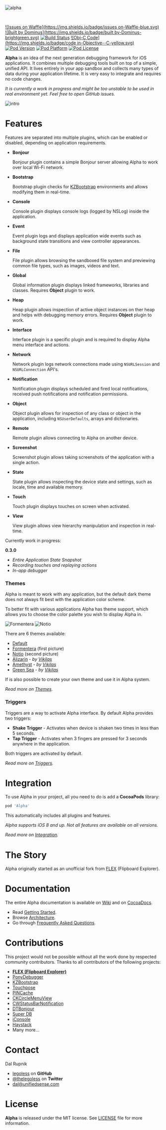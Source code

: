 ![alpha](https://raw.githubusercontent.com/Legoless/Alpha/master/Resources/Logo.png "Alpha Logo")

&nbsp;

[![Issues on Waffle](https://img.shields.io/badge/issues on-Waffle-blue.svg)](http://waffle.io/legoless/alpha)
[![Built by Dominus](https://img.shields.io/badge/built by-Dominus-brightgreen.svg)](http://github.com/legoless/Dominus)
[![Build Status](https://travis-ci.org/Legoless/Alpha.svg)](https://travis-ci.org/legoless/Alpha)
[![Obj-C Code](https://img.shields.io/badge/code in-Objective--C-yellow.svg)](http://github.com/legoless/Alpha)
[![Pod Version](http://img.shields.io/cocoapods/v/Alpha.svg?style=flat)](http://cocoadocs.org/docsets/Alpha/)
[![Pod Platform](http://img.shields.io/cocoapods/p/Alpha.svg?style=flat)](http://cocoadocs.org/docsets/Alpha/)
[![Pod License](http://img.shields.io/cocoapods/l/Alpha.svg?style=flat)](http://opensource.org/licenses/BSD-3-Clause)


**Alpha** is an idea of the next generation debugging framework for iOS applications. It combines multiple debugging tools built on top of a simple, unified API. It lives entirely in your app sandbox and collects many types of data during your application lifetime. It is very easy to integrate and requires no code changes.

*It is currently a work in progress and might be too unstable to be used in real environment yet. Feel free to open GitHub issues.*

![intro](https://raw.githubusercontent.com/Legoless/Alpha/master/Resources/Intro.gif "Alpha Intro")

# Features

Features are separated into multiple plugins, which can be enabled or disabled, depending on application requirements.

- **Bonjour**

  Bonjour plugin contains a simple Bonjour server allowing Alpha to work over local Wi-Fi network.
  
- **Bootstrap**

  Bootstrap plugin checks for [KZBootstrap](https://github.com/krzysztofzablocki/KZBootstrap) environments and allows modifying them in real-time.
  
- **Console**

  Console plugin displays console logs (logged by NSLog) inside the application.
  
- **Event**

  Event plugin logs and displays application wide events such as background state transitions and view controller appearances.
  
- **File**

  File plugin allows browsing the sandboxed file system and previewing common file types, such as images, videos and text.
  
- **Global**

  Global information plugin displays linked frameworks, libraries and classes. Requires **Object** plugin to work.
  
- **Heap**

  Heap plugin allows inspection of active object instances on ther heap and helps with debugging memory errors. Requires **Object** plugin to work.
  
- **Interface**

  Interface plugin is a specific plugin and is required to display Alpha menu interface and actions.
  
- **Network**

  Network plugin logs network connections made using `NSURLSession` and `NSURLConnection` API's.
  
- **Notification**

  Notification plugin displays scheduled and fired local notifications, received push notifications and notification permissions.
  
- **Object**

  Object plugin allows for inspection of any class or object in the application, including `NSUserDefaults`, arrays and dictionaries.
  
- **Remote**

  Remote plugin allows connecting to Alpha on another device.
  
- **Screenshot**

  Screenshot plugin allows taking screenshots of the application with a single action.
  
- **State**

  State plugin allows inspecting the device state and settings, such as locale, time and available memory.
  
- **Touch**

  Touch plugin displays touches on screen when activated.
  
- **View**

  View plugin allows view hierarchy manipulation and inspection in real-time.

Currently work in progress:

**0.3.0**
- *Entire Application State Snapshot*
- *Recording touches and replaying actions*
- *In-app debugger*

### Themes

Alpha is meant to work with any application, but the default dark theme does not always fit best with the application color scheme.

To better fit with various applications Alpha has theme support, which allows you to choose the color palette you wish to display Alpha in.

![Formentera](https://raw.githubusercontent.com/Legoless/Alpha/master/Resources/Formentera_Theme.png "Formentera Theme")
![Notio](https://raw.githubusercontent.com/Legoless/Alpha/master/Resources/Notio_Theme.png "Notio Theme")

There are 6 themes available:
- [Default](https://raw.githubusercontent.com/Legoless/Alpha/master/Resources/Default_Theme.png)
- [Formentera](https://raw.githubusercontent.com/Legoless/Alpha/master/Resources/Formentera_Theme.png) (first picture)
- [Notio](https://raw.githubusercontent.com/Legoless/Alpha/master/Resources/Notio_Theme.png) (second picture)
- [Alizarin](https://raw.githubusercontent.com/Legoless/Alpha/master/Resources/Alizarin_Theme.png) - *by [Vikilas](http://vikilas.com)*
- [Amethyst](https://raw.githubusercontent.com/Legoless/Alpha/master/Resources/Amethyst_Theme.png) - *by [Vikilas](http://vikilas.com)*
- [Green Sea](https://raw.githubusercontent.com/Legoless/Alpha/master/Resources/GreenSea_Theme.png) - *by [Vikilas](http://vikilas.com)*

If is also possible to create your own theme and use it in Alpha system.

*Read more on [Themes]().*

### Triggers

Triggers are a way to activate Alpha interface. By default Alpha provides two triggers:

- **Shake Trigger** - Activates when device is shaken two times in less than 5 seconds.
- **Tap Trigger** - Activates when 3 fingers are pressed for 3 seconds anywhere in the application.

Both triggers are activated by default.

*Read more on [Triggers]().*

# Integration

To use Alpha in your project, all you need to do is add a **CocoaPods** library:

```ruby
pod 'Alpha'
```
This automatically includes all plugins and features.

*Alpha supports iOS 8 and up. Not all features are available on all versions.*

*Read more on [Integration]().*

# The Story

Alpha originally started as an unofficial fork from [FLEX](https://github.com/Flipboard/FLEX) (Flipboard Explorer).

# Documentation

The entire Alpha documentation is available on [Wiki]() and on [CocoaDocs]().

- Read [Getting Started]().
- Browse [Architecture]().
- Go through [Frequently Asked Questions]().


# Contributions

This project would not be possible without all the work done by respected community contributors.
Thanks to all contributors of the following projects:

- [**FLEX (Flipboard Explorer)**](https://github.com/Flipboard/FLEX)
- [PonyDebugger](https://github.com/square/PonyDebugger)
- [KZBootstrap](https://github.com/krzysztofzablocki/KZBootstrap)
- [Touchpose](https://github.com/toddreed/Touchpose)
- [PINCache](https://github.com/pinterest/PINCache)
- [CKCircleMenuView](https://github.com/JaNd3r/CKCircleMenuView)
- [CWStatusBarNotification](https://github.com/cezarywojcik/CWStatusBarNotification)
- [DTBonjour](https://github.com/Cocoanetics/DTBonjour)
- [Super DB](https://github.com/Shopify/superdb)
- [iConsole](https://github.com/nicklockwood/iConsole)
- [Haystack](https://github.com/legoless/Haystack)
- Many more...

Contact
======

Dal Rupnik

- [legoless](https://github.com/legoless) on **GitHub**
- [@thelegoless](https://twitter.com/thelegoless) on **Twitter**
- [dal@unifiedsense.com](mailto:dal@unifiedsense.com)

License
======

**Alpha** is released under the MIT license. See [LICENSE](https://github.com/Legoless/Alpha/blob/master/LICENSE) file for more information.
